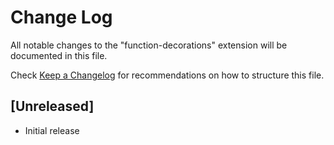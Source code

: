# Change Log

All notable changes to the "function-decorations" extension will be documented in this file.

Check [Keep a Changelog](http://keepachangelog.com/) for recommendations on how to structure this file.

## [Unreleased]

- Initial release